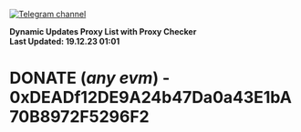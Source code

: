 [![Telegram channel](https://img.shields.io/endpoint?url=https://runkit.io/damiankrawczyk/telegram-badge/branches/master?url=https://t.me/n4z4v0d)](https://t.me/n4z4v0d) 

**Dynamic Updates Proxy List with Proxy Checker**  
**Last Updated: 19.12.23 01:01**

# DONATE (_any evm_) - 0xDEADf12DE9A24b47Da0a43E1bA70B8972F5296F2
